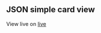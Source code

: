 ## JSON simple card view



View live on [live](https://bharath-designer.github.io/react-training/01.%20jsoncardview/dist/)

